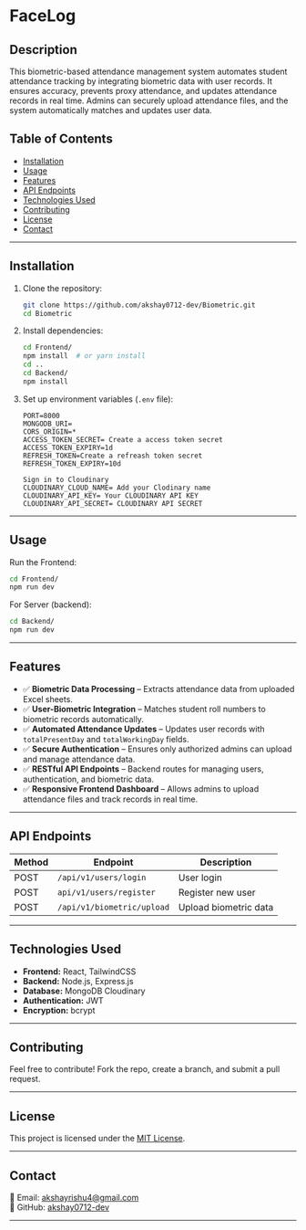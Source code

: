 # **FaceLog**

## **Description**

This biometric-based attendance management system automates student attendance tracking by integrating biometric data with user records. It ensures accuracy, prevents proxy attendance, and updates attendance records in real time. Admins can securely upload attendance files, and the system automatically matches and updates user data.

## **Table of Contents**

- [Installation](#installation)
- [Usage](#usage)
- [Features](#features)
- [API Endpoints](#api-endpoints)
- [Technologies Used](#technologies-used)
- [Contributing](#contributing)
- [License](#license)
- [Contact](#contact)

---

## **Installation**

1. Clone the repository:
   ```bash
   git clone https://github.com/akshay0712-dev/Biometric.git
   cd Biometric 
   ```
2. Install dependencies:
   ```bash
   cd Frontend/
   npm install  # or yarn install
   cd .. 
   cd Backend/
   npm install
   ```
3. Set up environment variables (`.env` file):
   ```plaintext
   PORT=8000
   MONGODB_URI=
   CORS_ORIGIN=*
   ACCESS_TOKEN_SECRET= Create a access token secret 
   ACCESS_TOKEN_EXPIRY=1d
   REFRESH_TOKEN=Create a refreash token secret
   REFRESH_TOKEN_EXPIRY=10d
   
   Sign in to Cloudinary
   CLOUDINARY_CLOUD_NAME= Add your Clodinary name
   CLOUDINARY_API_KEY= Your CLOUDINARY API KEY
   CLOUDINARY_API_SECRET= CLOUDINARY API SECRET
   ```

---

## **Usage**

Run the Frontend:

```bash
cd Frontend/
npm run dev  
```

For Server (backend):

```bash
cd Backend/
npm run dev  
```

---

## **Features**

- ✅ **Biometric Data Processing** – Extracts attendance data from uploaded Excel sheets.  
- ✅ **User-Biometric Integration** – Matches student roll numbers to biometric records automatically.  
- ✅ **Automated Attendance Updates** – Updates user records with `totalPresentDay` and `totalWorkingDay` fields.  
- ✅ **Secure Authentication** – Ensures only authorized admins can upload and manage attendance data.  
- ✅ **RESTful API Endpoints** – Backend routes for managing users, authentication, and biometric data.  
- ✅ **Responsive Frontend Dashboard** – Allows admins to upload attendance files and track records in real time.  

---

## **API Endpoints**

| Method | Endpoint                  | Description           |
| ------ | ------------------------- | --------------------- |
| POST   | `/api/v1/users/login`     | User login            |
| POST   | `api/v1/users/register`   | Register new user     |
| POST   | `/api/v1/biometric/upload`| Upload biometric data |

---

## **Technologies Used**

- **Frontend:** React, TailwindCSS
- **Backend:** Node.js, Express.js
- **Database:** MongoDB Cloudinary
- **Authentication:** JWT
- **Encryption:** bcrypt  

---

## **Contributing**

Feel free to contribute! Fork the repo, create a branch, and submit a pull request.

---

## **License**

This project is licensed under the [MIT License](LICENSE).

---

## **Contact**

📧 Email: [akshayrishu4@gmail.com](mailto\:akshayrishu4@gmail.com)\
🔗 GitHub: [akshay0712-dev](https://github.com/akshay0712-dev)

---

